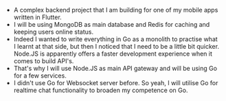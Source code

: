 - A complex backend project that I am building for one of my mobile apps written in Flutter.
- I will be using MongoDB as main database and Redis for caching and keeping users online status.
- Indeed I wanted to write everything in Go as a monolith to practise what I learnt at that side, but then I noticed that I need to be a little bit quicker. Node.JS is apparently offers a faster development experience when it comes to build API's.
- That's why I will use Node.JS as main API gateway and will be using Go for a few services.
- I didn't use Go for Websocket server before. So yeah, I will utilise Go for realtime chat functionality to broaden my competence on Go.
